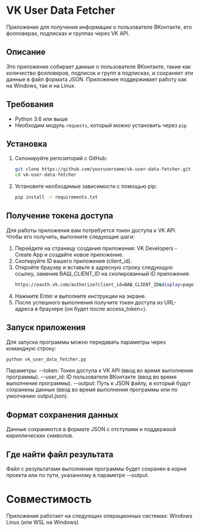 # VK User Data Fetcher

Приложение для получения информации о пользователе ВКонтакте, его фолловерах, подписках и группах через VK API.

## Описание

Это приложение собирает данные о пользователе ВКонтакте, такие как количество фолловеров, подписок и групп в подписках, и сохраняет эти данные в файл формата JSON. Приложение поддерживает работу как на Windows, так и на Linux.

## Требования

- Python 3.6 или выше
- Необходим модуль `requests`, который можно установить через `pip`

## Установка

1. Склонируйте репозиторий с GitHub:
   ```bash
   git clone https://github.com/yourusername/vk-user-data-fetcher.git
   cd vk-user-data-fetcher
   ```
2. Установите необходимые зависимости с помощью pip:
   ```bash
   pip install -r requirements.txt
   ```
## Получение токена доступа

Для работы приложения вам потребуется токен доступа к VK API. Чтобы его получить, выполните следующие шаги:

1. Перейдите на страницу создания приложения: VK Developers - Create App и создайте новое приложение.
2. Скопируйте ID вашего приложения (client_id).
3. Откройте браузер и вставьте в адресную строку следующую ссылку, заменив ВАШ_CLIENT_ID на скопированный ID приложения:
   ```bash
   https://oauth.vk.com/authorize?client_id=ВАШ_CLIENT_ID&display=page&redirect_uri=https://oauth.vk.com/blank.html&scope=friends,groups,offline&response_type=token&v=5.131
   ```
4. Нажмите Enter и выполните инструкции на экране.
5. После успешного выполнения получите токен доступа из URL-адреса в браузере (он будет после access_token=).

## Запуск приложения

Для запуска программы можно передавать параметры через командную строку:
```bash
python vk_user_data_fetcher.py
```
Параметры:
--token: Токен доступа к VK API (ввод во время выполнения программы).
--user_id: ID пользователя ВКонтакте (ввод во время выполнения программы).
--output: Путь к JSON файлу, в который будут сохранены данные (ввод во время выполнения программы или по умолчанию output.json).

## Формат сохранения данных

Данные сохраняются в формате JSON с отступами и поддержкой кириллических символов. 

## Где найти файл результата

Файл с результатами выполнения программы будет сохранен в корне проекта или по пути, указанному в параметре --output.

# Совместимость

Приложение работает на следующих операционных системах:
Windows
Linux (или WSL на Windows)

